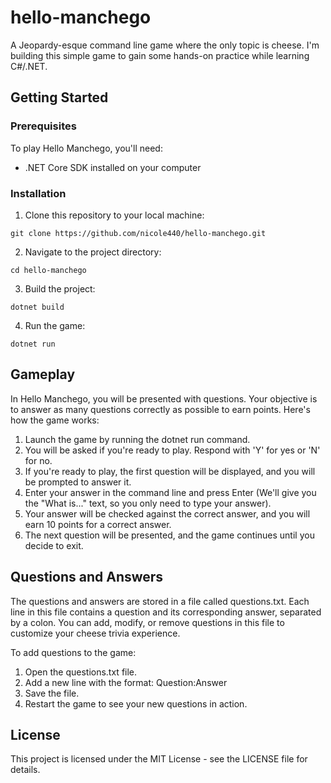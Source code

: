 # hello-manchego
A Jeopardy-esque command line game where the only topic is cheese. I'm building this simple game to gain some hands-on practice while learning C#/.NET.

## Getting Started

### Prerequisites
To play Hello Manchego, you'll need:
- .NET Core SDK installed on your computer

### Installation
1. Clone this repository to your local machine:
```
git clone https://github.com/nicole440/hello-manchego.git
```

2. Navigate to the project directory:
```
cd hello-manchego
```

3. Build the project:
```
dotnet build
```

4. Run the game:
```
dotnet run
```

## Gameplay
In Hello Manchego, you will be presented with questions. Your objective is to answer as many questions correctly as possible to earn points. Here's how the game works:
1. Launch the game by running the dotnet run command.
2. You will be asked if you're ready to play. Respond with 'Y' for yes or 'N' for no.
3. If you're ready to play, the first question will be displayed, and you will be prompted to answer it.
4. Enter your answer in the command line and press Enter (We'll give you the "What is..." text, so you only need to type your answer).
5. Your answer will be checked against the correct answer, and you will earn 10 points for a correct answer.
6. The next question will be presented, and the game continues until you decide to exit.

## Questions and Answers
The questions and answers are stored in a file called questions.txt. Each line in this file contains a question and its corresponding answer, separated by a colon. You can add, modify, or remove questions in this file to customize your cheese trivia experience.

To add questions to the game:
1. Open the questions.txt file.
2. Add a new line with the format: Question:Answer
3. Save the file.
4. Restart the game to see your new questions in action.

## License
This project is licensed under the MIT License - see the LICENSE file for details.
